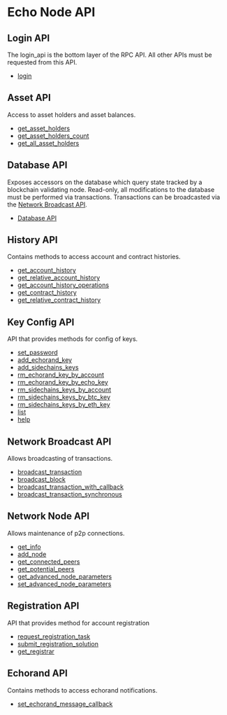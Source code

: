 # Echo Node API

## Login API

The login\_api is the bottom layer of the RPC API. All other APIs must be requested from this API.

* [login](login-api.md#login-user-password)

## Asset API

Access to asset holders and asset balances.

* [get\_asset\_holders](asset-api.md#get_asset_holders-asset_id-start-limit)
* [get\_asset\_holders\_count](asset-api.md#get_asset_holders_count-string-asset_id)
* [get\_all\_asset\_holders](asset-api.md#get_all_asset_holders)

## Database API

Exposes accessors on the database which query state tracked by a blockchain validating node. Read-only, all modifications to the database must be performed via transactions. Transactions can be broadcasted via the [Network Broadcast API](network-broadcast-api.md).

* [Database API](database-api/README.md)

## History API

Contains methods to access account and contract histories.

* [get\_account\_history](history-api.md#get_account_history-account-stop-limit-start)
* [get\_relative\_account\_history](history-api.md#get_relative_account_history-account-stop-limit-start)
* [get\_account\_history\_operations](history-api.md#get_account_history_operations-account-operation_id-start-stop-limit)
* [get\_contract\_history](history-api.md#get_contract_history-contract-stop-limit-start)
* [get\_relative\_contract\_history](history-api.md#get_relative_contract_history-contract-stop-limit-start)

## Key Config API

API that provides methods for config of keys.

* [set\_password](key-config-api.md#set_password-key)
* [add\_echorand\_key](key-config-api.md#add_echorand_key-acc_id-key)
* [add\_sidechains\_keys](key-config-api.md#add_sidechains_keys-acc_id-btc_key-eth_key)
* [rm\_echorand\_key\_by\_account](key-config-api.md#rm_echorand_key_by_account-acc_id)
* [rm\_echorand\_key\_by\_echo\_key](key-config-api.md#rm_echorand_key_by_echo_key-key)
* [rm\_sidechains\_keys\_by\_account](key-config-api.md#rm_sidechains_keys_by_account-acc_id)
* [rm\_sidechains\_keys\_by\_btc\_key](key-config-api.md#rm_sidechains_keys_by_btc-key)
* [rm\_sidechains\_keys\_by\_eth\_key](key-config-api.md#rm_sidechains_keys_by_eth-key)
* [list](key-config-api.md#list)
* [help](key-config-api.md#help)

## Network Broadcast API

Allows broadcasting of transactions.

* [broadcast\_transaction](network-broadcast-api.md#broadcast_transaction-trx)
* [broadcast\_block](network-broadcast-api.md#broadcast_block-signed_block)
* [broadcast\_transaction\_with\_callback](network-broadcast-api.md#broadcast_transaction_with_callbackcb-trx)
* [broadcast\_transaction\_synchronous](network-broadcast-api.md#broadcast_transaction_synchronous-trx)

## Network Node API

Allows maintenance of p2p connections.

* [get\_info](network-node-api.md#get_info)
* [add\_node](network-node-api.md#add_node-ep)
* [get\_connected\_peers](network-node-api.md#get_connected_peers)
* [get\_potential\_peers](network-node-api.md#get_potential_peers)
* [get\_advanced\_node\_parameters](network-node-api.md#get_advanced_node_parameters)
* [set\_advanced\_node\_parameters](network-node-api.md#set_advanced_node_parameters-params)

## Registration API

API that provides method for account registration

* [request\_registration\_task](registration-api.md#request_registration_task)
* [submit\_registration\_solution](registration-api.md#submit_registration_solution-callback-name-active-echorand_key-nonce-rand_num)
* [get\_registrar](registration-api.md#get\_registrar)

## Echorand API

Contains methods to access echorand notifications.

* [set\_echorand\_message\_callback](echorand-api.md#set_echorand_message_callback-cb)

